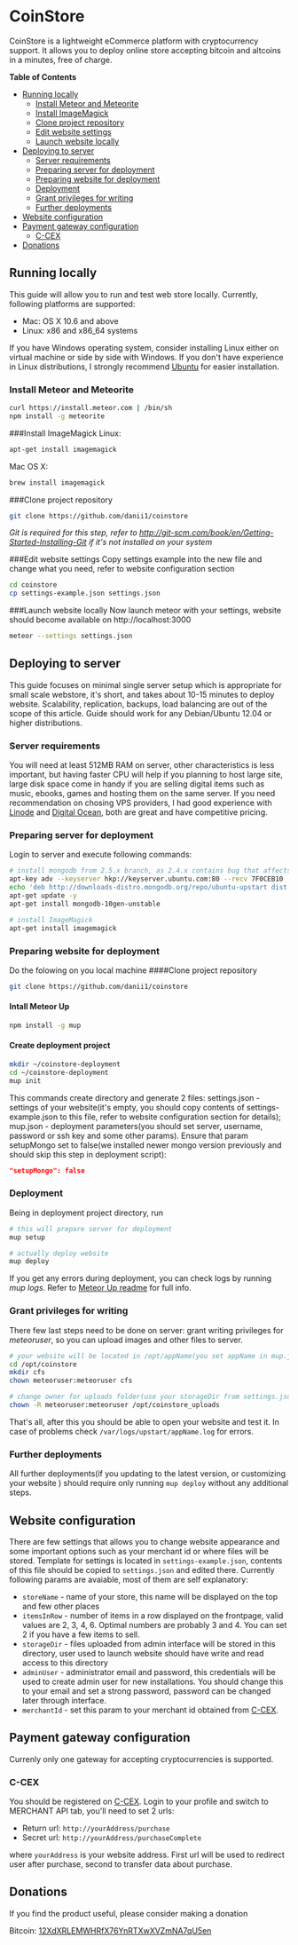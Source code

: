 # CoinStore

CoinStore is a lightweight eCommerce platform with cryptocurrency support. It allows you to deploy online store accepting bitcoin and altcoins in a minutes, free of charge.


**Table of Contents**
- [Running locally](#running-locally)
    - [Install Meteor and Meteorite](#install-meteor-and-meteorite)
    - [Install ImageMagick](#install-imagemagick)
    - [Clone project repository](#clone-project-repository)
    - [Edit website settings](#edit-website-settings)
    - [Launch website locally](#launch-website-locally)
- [Deploying to server](#deploying-to-server)
    - [Server requirements](#server-requirements)
    - [Preparing server for deployment](#preparing-server-for-deployment)
    - [Preparing website for deployment](#preparing-website-for-deployment)
    - [Deployment](#deployment)
    - [Grant privileges for writing](#grant-privileges-for-writing)
    - [Further deployments](#further-deployments)
- [Website configuration](#website-configuration)
- [Payment gateway configuration](#payment-gateway-configuration)
    - [C-CEX](#c-cex)
- [Donations](#donations)

## Running locally
This guide will allow you to run and test web store locally. Currently, following platforms are supported:
* Mac: OS X 10.6 and above
* Linux: x86 and x86_64 systems

If you have Windows operating system, consider installing Linux either on virtual machine or side by side with Windows. If you don't have experience in Linux distributions, I strongly recommend [Ubuntu](http://www.ubuntu.com/download/desktop) for easier installation.

### Install Meteor and Meteorite

``` sh
curl https://install.meteor.com | /bin/sh
npm install -g meteorite
```
###Install ImageMagick
Linux:
``` sh
apt-get install imagemagick
```

Mac OS X:
``` sh
brew install imagemagick
```

###Clone project repository
``` sh
git clone https://github.com/danii1/coinstore
```
_Git is required for this step, refer to http://git-scm.com/book/en/Getting-Started-Installing-Git if it's not installed on your system_

###Edit website settings
Copy settings example into the new file and change what you need, refer to website configuration section
``` sh
cd coinstore
cp settings-example.json settings.json 
```
###Launch website locally
Now launch meteor with your settings, website should become available on http://localhost:3000
``` sh
meteor --settings settings.json
```

## Deploying to server
This guide focuses on minimal single server setup which is appropriate for small scale webstore, it's short, and takes about 10-15 minutes to deploy website. Scalability, replication, backups, load balancing are out of the scope of this article. Guide should work for any Debian/Ubuntu 12.04 or higher distributions.

### Server requirements
You will need at least 512MB RAM on server, other characteristics is less important, but having faster CPU will help if you planning to host large site, large disk space come in handy if you are selling digital items such as music, ebooks, games and hosting them on the same server. If you need recommendation on chosing VPS providers, I had good experience with [Linode](https://www.linode.com/?r=cb553d9cb7d8dd8f836c748b9f5c690c3f549bbe) and [Digital Ocean](https://www.digitalocean.com/?refcode=7679e1b32f02), both are great and have competitive pricing.

### Preparing server for deployment
Login to server and execute following commands:
``` sh
# install mongodb from 2.5.x branch, as 2.4.x contains bug that affects CoinStore
apt-key adv --keyserver hkp://keyserver.ubuntu.com:80 --recv 7F0CEB10
echo 'deb http://downloads-distro.mongodb.org/repo/ubuntu-upstart dist 10gen' | tee /etc/apt/sources.list.d/10gen.list
apt-get update -y
apt-get install mongodb-10gen-unstable

# install ImageMagick
apt-get install imagemagick
```

### Preparing website for deployment
Do the folowing on you local machine
####Clone project repository
``` sh
git clone https://github.com/danii1/coinstore
```
#### Intall Meteor Up
``` sh
npm install -g mup
```
#### Create deployment project
``` sh
mkdir ~/coinstore-deployment
cd ~/coinstore-deployment
mup init
```
This commands create directory and generate 2 files: settings.json - settings of your website(it's empty, you should copy contents of settings-example.json to this file, refer to website configuration section for details); mup.json - deployment parameters(you should set server, username, password or ssh key and some other params). Ensure that param setupMongo set to false(we installed newer mongo version previously and should skip this step in deployment script):
``` json
"setupMongo": false
```
### Deployment
Being in deployment project directory, run
``` sh
# this will prepare server for deployment
mup setup

# actually deploy website
mup deploy
```
If you get any errors during deployment, you can check logs by running _mup logs_. Refer to [Meteor Up readme](https://github.com/arunoda/meteor-up) for full info.

### Grant privileges for writing
There few last steps need to be done on server: grant writing privileges for _meteoruser_, so you can upload images and other files to server.
``` sh
# your website will be located in /opt/appName(you set appName in mup.json) 
cd /opt/coinstore
mkdir cfs
chown meteoruser:meteoruser cfs

# change owner for uploads folder(use your storageDir from settings.json)
chown -R meteoruser:meteoruser /opt/coinstore_uploads
```
That's all, after this you should be able to open your website and test it. In case of problems check `/var/logs/upstart/appName.log` for errors.

### Further deployments
All further deployments(if you updating to the latest version, or customizing your website ) should require only running 
`mup deploy` without any additional steps.

## Website configuration
There are few settings that allows you to change website appearance and some important options such as your merchant id or where files will be stored. Template for settings is located in `settings-example.json`, contents of this file should be copied to `settings.json` and edited there. Currently following params are avaiable, most of them are self explanatory:

- `storeName` - name of your store, this name will be displayed on the top and few other places
- `itemsInRow` - number of items in a row displayed on the frontpage, valid values are 2, 3, 4, 6. Optimal numbers are probably 3 and 4. You can set 2 if you have a few items to sell.
- `storageDir` - files uploaded from admin interface will be stored in this directory, user used to launch website should have write and read access to this directory
- `adminUser` - administrator email and password, this credentials will be used to create admin user for new installations. You should change this to your email and set a strong password, password can be changed later through interface.
- `merchantId` - set this param to your merchant id obtained from [C-CEX](https://c-cex.com/?rf=278C17E805357FAD).


## Payment gateway configuration
Currenly only one gateway for accepting cryptocurrencies is supported.
### C-CEX
You should be registered on [C-CEX](https://c-cex.com/?rf=278C17E805357FAD). Login to your profile and switch to MERCHANT API tab, you'll need to set 2 urls:
- Return url: `http://yourAddress/purchase`
- Secret url: `http://yourAddress/purchaseComplete`

where `yourAddress` is your website address. First url will be used to redirect user after purchase, second to transfer data about purchase.


## Donations

If you find the product useful, please consider making a donation

Bitcoin: [12XdXRLEMWHRfX76YnRTXwXVZmNA7qU5en](bitcoin:12XdXRLEMWHRfX76YnRTXwXVZmNA7qU5en)
